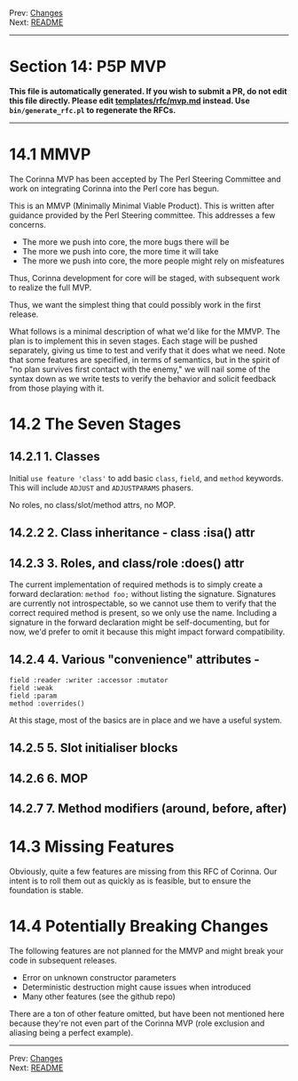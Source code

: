 Prev: [Changes](major-changes.md)   
Next: [README](/README.md)

---

# Section 14: P5P MVP

**This file is automatically generated. If you wish to submit a PR, do not
edit this file directly. Please edit
[templates/rfc/mvp.md](https://github.com/Ovid/Cor/tree/master/templates/rfc/mvp.md) instead. Use `bin/generate_rfc.pl` to regenerate the RFCs.**

---

# 14.1 MMVP
The Corinna MVP has been accepted by The Perl Steering Committee and work on
integrating Corinna into the Perl core has begun.

This is an MMVP (Minimally Minimal Viable Product). This is written after
guidance provided by the Perl Steering committee. This addresses a few
concerns.

* The more we push into core, the more bugs there will be
* The more we push into core, the more time it will take
* The more we push into core, the more people might rely on misfeatures

Thus, Corinna development for core will be staged, with subsequent work to
realize the full MVP. 

Thus, we want the simplest thing that could possibly work in the first release.

What follows is a minimal description of what we'd like for the MMVP. The plan
is to implement this in seven stages. Each stage will be pushed separately,
giving us time to test and verify that it does what we need. Note that some
features are specified, in terms of semantics, but in the spirit of "no plan
survives first contact with the enemy," we will nail some of the syntax down as
we write tests to verify the behavior and solicit feedback from those playing
with it.

# 14.2 The Seven Stages
## 14.2.1 1. Classes
Initial `use feature 'class'` to add basic `class`, `field`, and `method` keywords.
This will include `ADJUST` and `ADJUSTPARAMS` phasers.

No roles, no class/slot/method attrs, no MOP.

## 14.2.2 2. Class inheritance - class :isa() attr
## 14.2.3 3. Roles, and class/role :does() attr
The current implementation of required methods is to simply create a forward
declaration: `method foo;` without listing the signature. Signatures are
currently not introspectable, so we cannot use them to verify that the correct
required method is present, so we only use the name. Including a signature in
the forward declaration might be self-documenting, but for now, we'd prefer to
omit it because this might impact forward compatibility.

## 14.2.4 4. Various "convenience" attributes -
```
field :reader :writer :accessor :mutator
field :weak
field :param
method :overrides()
```

At this stage, most of the basics are in place and we have a useful system.

## 14.2.5 5. Slot initialiser blocks
## 14.2.6 6. MOP
## 14.2.7 7. Method modifiers (around, before, after)
# 14.3 Missing Features
Obviously, quite a few features are missing from this RFC of Corinna. Our
intent is to roll them out as quickly as is feasible, but to ensure the
foundation is stable.

# 14.4 Potentially Breaking Changes
The following features are not planned for the MMVP and might break your code
in subsequent releases.

* Error on unknown constructor parameters
* Deterministic destruction might cause issues when introduced
* Many other features (see the github repo)

There are a ton of other feature omitted, but have been not mentioned here
because they're not even part of the Corinna MVP (role exclusion and aliasing
being a perfect example).


---

Prev: [Changes](major-changes.md)   
Next: [README](/README.md)
